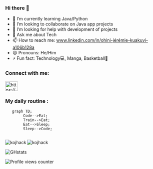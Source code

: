 ### Hi there 👋


- 🌱 I’m currently learning Java/Python
- 👯 I’m looking to collaborate on Java app projects
- 🤔 I’m looking for help with development of projects
- 💬 Ask me about Tech
- 📫 How to reach me: www.linkedin.com/in/ohini-jérémie-kuakuvi-a106b128a 
- 😄 Pronouns: He/Him
- ⚡ Fun fact: Technology💻, Manga, Basketball🏀


<h3 align="left">Connect with me:</h3>
<p align="left">
<a href="https://www.linkedin.com/in/ohini-j%C3%A9r%C3%A9mie-kuakuvi" target="blank"><img align="center" src="https://raw.githubusercontent.com/rahuldkjain/github-profile-readme-generator/master/src/images/icons/Social/linked-in-alt.svg" alt="https://www.linkedin.com/in/" height="30" width="40" /></a>
</p>


 
### My daily routine :
```mermaid
   graph TD;
        Code-->Eat;
        Train-->Eat;
        Eat-->Sleep;
        Sleep-->Code;
          
```

<p><img align="left" src="https://github-readme-stats.vercel.app/api/top-langs?username=kojhack&show_icons=true&locale=en&layout=compact" alt="kojhack" /></p>

 <p><img align="center" src="https://github-readme-streak-stats.herokuapp.com/?user=kojhack&" alt="kojhack" /></p>
 
![GHstats](https://github-readme-stats.vercel.app/api?username=kojhack&show_icons=true)
        
         
![Profile views counter](https://komarev.com/ghpvc/?username=rishavanand&&style=flat-square)  



